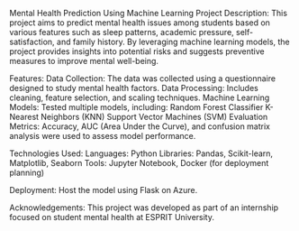 Mental Health Prediction Using Machine Learning
Project Description:
This project aims to predict mental health issues among students based on various features such as sleep patterns, academic pressure, self-satisfaction, and family history. By leveraging machine learning models, the project provides insights into potential risks and suggests preventive measures to improve mental well-being.

Features:
Data Collection: The data was collected using a questionnaire designed to study mental health factors.
Data Processing: Includes cleaning, feature selection, and scaling techniques.
Machine Learning Models: Tested multiple models, including:
Random Forest Classifier
K-Nearest Neighbors (KNN)
Support Vector Machines (SVM)
Evaluation Metrics: Accuracy, AUC (Area Under the Curve), and confusion matrix analysis were used to assess model performance.

Technologies Used:
Languages: Python
Libraries: Pandas, Scikit-learn, Matplotlib, Seaborn
Tools: Jupyter Notebook, Docker (for deployment planning)

Deployment: Host the model using Flask on Azure.

Acknowledgements:
This project was developed as part of an internship focused on student mental health at ESPRIT University.

